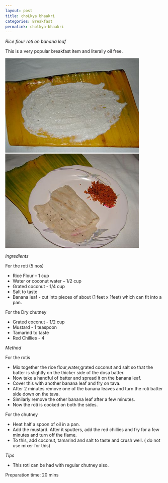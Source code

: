 ```yaml
---
layout: post
title: choLkya bhaakri
categories: Breakfast
permalink: cholkya-bhaakri
---
```


_Rice flour roti on banana leaf_

This is a very popular breakfast item and literally oil free.

<img src="/images/38t.jpg" style="height:300px;width:425px" />
<img src="/images/39t.jpg" style="height:300px;width:425px" />

_Ingredients_

For the roti (5 nos)

* Rice Flour – 1 cup
* Water or coconut water – 1/2 cup
* Grated coconut - 1/4 cup
* Salt to taste
* Banana leaf - cut into pieces of about (1 feet x 1feet) which can fit into a pan.
    
For the Dry chutney

* Grated coconut - 1/2 cup
* Mustard - 1 teaspoon
* Tamarind to taste
* Red Chillies - 4

_Method_

For the rotis

* Mix together the rice flour,water,grated coconut and salt so that the batter is slightly on the thicker side of the dosa batter.
* Now take a handful of batter and spread it on the banana leaf.
* Cover this with another banana leaf and fry on tava.
* After 2 minutes remove one of the banana leaves and turn the roti batter side down on the tava.
* Similarly remove the other banana leaf after a few minutes.
* Now the roti is cooked on both the sides.
    
For the chutney

* Heat half a spoon of oil in a pan.
* Add the mustard. After it sputters, add the red chillies and fry for a few minutes and turn off the flame.
* To this, add coconut, tamarind and salt to taste and crush well. ( do not use mixer for this)

_Tips_

* This roti can be had with regular chutney also.

Preparation time: 20 mins
